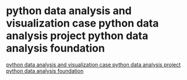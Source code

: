 # python data analysis and visualization case python data analysis project python data analysis foundation
[python data analysis and visualization case python data analysis project python data analysis foundation](https://aiwithcloud.com/2022/09/19/python_data_analysis_and_visualization_case_python_data_analysis_project_python_data_analysis_foundation/)